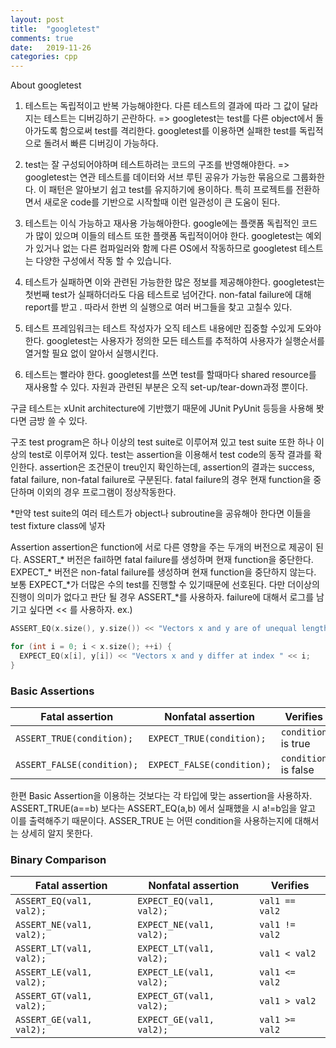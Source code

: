```yaml
---
layout: post
title:  "googletest"
comments: true
date:   2019-11-26 
categories: cpp 
---
```


About googletest

1. 테스트는 독립적이고 반복 가능해야한다. 다른 테스트의 결과에 따라 그 값이 달라지는 테스트는 디버깅하기 곤란하다. => googletest는 test를 다른 object에서 돌아가도록 함으로써 test를 격리한다. googletest를 이용하면 실패한 test를 독립적으로 돌려서 빠른 디버깅이 가능하다.

2. test는 잘 구성되어야하며 테스트하려는 코드의 구조를 반영해야한다. => googletest는 연관 테스트를 데이터와 서브 루틴 공유가 가능한 묶음으로 그룹화한다. 이 패턴은 알아보기 쉽고 test를 유지하기에 용이하다. 특히 프로젝트를 전환하면서 새로운 code를 기반으로 시작할때 이런 일관성이 큰 도움이 된다.

3. 테스트는 이식 가능하고 재사용 가능해아한다. google에는 플랫폼 독립적인 코드가 많이 있으며 이들의 테스트 또한 플랫폼 독립적이어야 한다. googletest는 예외가 있거나 없는 다른 컴파일러와 함께 다른 OS에서 작동하므로 googletest 테스트는 다양한 구성에서 작동 할 수 있습니다.

4. 테스트가 실패하면 이와 관련된 가능한한 많은 정보를 제공해야한다.  googletest는 첫번째 test가 실패하더라도 다음 테스트로 넘어간다. non-fatal failure에 대해 report를 받고 . 따라서 한번 의 실행으로 여러 버그들을 찾고 고칠수 있다.

5.  테스트 프레임워크는 테스트 작성자가 오직 테스트 내용에만 집중할 수있게 도와야한다. googletest는 사용자가 정의한 모든 테스트를 추적하여 사용자가 실행순서를 열거할 필요 없이 알아서 실행시킨다.

6. 테스트는 빨라야 한다. googletest를 쓰면 test를 할때마다 shared resource를 재사용할 수 있다. 자원과 관련된 부분은 오직 set-up/tear-down과정 뿐이다.

구글 테스트는 xUnit architecture에 기반했기 때문에 JUnit PyUnit 등등을 사용해 봣다면 금방 쓸 수 있다.

구조
test program은 하나 이상의 test suite로 이루어져 있고 test suite 또한 하나  이상의 test로 이루어져 있다. test는 assertion을 이용해서 test code의 동작 결과를 확인한다. assertion은 조건문이 treu인지 확인하는데, assertion의 결과는 success, fatal failure, non-fatal failure로 구분된다. fatal failure의 경우 현재 function을 중단하며 이외의 경우 프로그램이 정상작동한다. 

*만약 test suite의 여러 테스트가 object나 subroutine을 공유해아 한다면 이들을 test fixture class에 넣자

Assertion
assertion은 function에 서로 다른 영향을 주는 두개의 버전으로 제공이 된다. ASSERT_* 버전은 fail하면 fatal failure를 생성하며 현재 function을 중단한다. EXPECT_* 버전은 non-fatal failure를 생성하며 현재 function을 중단하지 않는다. 보통 EXPECT_*가 더많은 수의 test를 진행할 수 있기때문에 선호된다. 다만 더이상의 진행이 의미가 없다고 판단 될 경우 ASSERT_*를 사용하자. failure에 대해서 로그를 남기고 싶다면 << 를 사용하자.
ex.)

```c++
ASSERT_EQ(x.size(), y.size()) << "Vectors x and y are of unequal length";

for (int i = 0; i < x.size(); ++i) {
  EXPECT_EQ(x[i], y[i]) << "Vectors x and y differ at index " << i;
}
```

### Basic Assertions

Fatal assertion            | Nonfatal assertion         | Verifies
-------------------------- | -------------------------- | --------------------
`ASSERT_TRUE(condition);`  | `EXPECT_TRUE(condition);`  | `condition` is true
`ASSERT_FALSE(condition);` | `EXPECT_FALSE(condition);` | `condition` is false

한편 Basic Assertion을 이용하는 것보다는 각 타입에 맞는 assertion을 사용하자. ASSERT_TRUE(a==b) 보다는 ASSERT_EQ(a,b) 에서 실패했을 시 a!=b임을 알고 이를 출력해주기 때문이다. ASSER_TRUE 는 어떤 condition을 사용하는지에 대해서는 상세히 알지 못한다.

### Binary Comparison

Fatal assertion          | Nonfatal assertion       | Verifies
------------------------ | ------------------------ | --------------
`ASSERT_EQ(val1, val2);` | `EXPECT_EQ(val1, val2);` | `val1 == val2`
`ASSERT_NE(val1, val2);` | `EXPECT_NE(val1, val2);` | `val1 != val2`
`ASSERT_LT(val1, val2);` | `EXPECT_LT(val1, val2);` | `val1 < val2`
`ASSERT_LE(val1, val2);` | `EXPECT_LE(val1, val2);` | `val1 <= val2`
`ASSERT_GT(val1, val2);` | `EXPECT_GT(val1, val2);` | `val1 > val2`
`ASSERT_GE(val1, val2);` | `EXPECT_GE(val1, val2);` | `val1 >= val2`
